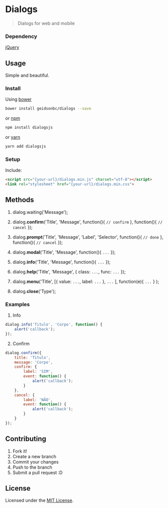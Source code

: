 # Dialogs
> Dialogs for web and mobile

### Dependency

[jQuery](https://github.com/jquery/jquery)

## Usage

Simple and beautiful.

### Install

Using [bower](https://bower.io/)
```sh
bower install geidsonbc/dialogs --save
```

or [npm](https://npmjs.com/)
```sh
npm install dialogsjs
```

or [yarn](https://yarnpkg.com/)
```sh
yarn add dialogsjs
```

### Setup

Include:
```html
<script src="{your-url}/dialogs.min.js" charset="utf-8"></script>
<link rel="stylesheet" href="{your-url}/dialogs.min.css">
```

## Methods
1. dialog.waiting('Message');

2. dialog.**confirm**('Title', 'Message', function(){ `// confirm` }, function(){ `// cancel` });

3. dialog.**prompt**('Title', 'Message', 'Label', 'Selector', function(){ `// done` }, function(){ `// cancel` });

4. dialog.**modal**('Title', 'Message', function(){ `...` });

5. dialog.**info**('Title', 'Message', function(){ `...` });

6. dialog.**help**('Title', 'Message', { class: `...`, func: `...` });

7. dialog.**menu**('Title', [{ value: `...`, label: `...` }, `...` ], function(e){ `...` } );

8. dialog.**close**('Type');

### Examples
1. Info
```js
dialog.info('Titulo', 'Corpo', function() {
	alert('callback');
});
```

2. Confirm
```js
dialog.confirm({
	title: 'Titulo',
	message: 'Corpo',
	confirm: {
		label: 'SIM',
		event: function() {
			alert('callback');
		}
	},
	cancel: {
		label: 'NÃO',
		event: function() {
			alert('callback');
		}
	}
});
```

## Contributing

1. Fork it!
2. Create a new branch
3. Commit your changes
4. Push to the branch
5. Submit a pull request :D

## License
Licensed under the [MIT License](https://opensource.org/licenses/MIT).

